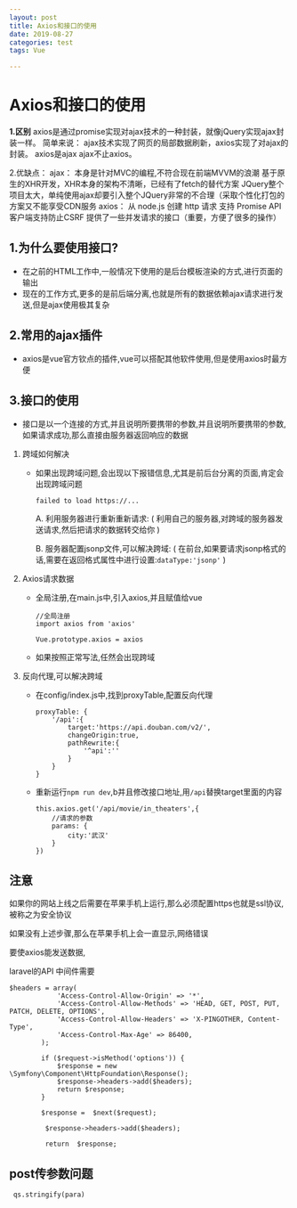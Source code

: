 ```yaml
---
layout: post
title: Axios和接口的使用
date: 2019-08-27
categories: test
tags: Vue

---
```


# Axios和接口的使用

**1.区别**
axios是通过promise实现对ajax技术的一种封装，就像jQuery实现ajax封装一样。
简单来说： ajax技术实现了网页的局部数据刷新，axios实现了对ajax的封装。
axios是ajax ajax不止axios。

2.优缺点：
ajax：
本身是针对MVC的编程,不符合现在前端MVVM的浪潮
基于原生的XHR开发，XHR本身的架构不清晰，已经有了fetch的替代方案
JQuery整个项目太大，单纯使用ajax却要引入整个JQuery非常的不合理（采取个性化打包的方案又不能享受CDN服务
axios：
从 node.js 创建 http 请求
支持 Promise API
客户端支持防止CSRF
提供了一些并发请求的接口（重要，方便了很多的操作）

## 1.为什么要使用接口?

- 在之前的HTML工作中,一般情况下使用的是后台模板渲染的方式,进行页面的输出
- 现在的工作方式,更多的是前后端分离,也就是所有的数据依赖ajax请求进行发送,但是ajax使用极其复杂

## 2.常用的ajax插件

- axios是vue官方钦点的插件,vue可以搭配其他软件使用,但是使用axios时最方便

## 3.接口的使用

- 接口是以一个连接的方式,并且说明所要携带的参数,并且说明所要携带的参数,如果请求成功,那么直接由服务器返回响应的数据

1. 跨域如何解决

   - 如果出现跨域问题,会出现以下报错信息,尤其是前后台分离的页面,肯定会出现跨域问题

     ```
     failed to load https://...
     ```

     A. 利用服务器进行重新重新请求: ( 利用自己的服务器,对跨域的服务器发送请求,然后把请求的数据转交给你 )

     B. 服务器配置jsonp文件,可以解决跨域: ( 在前台,如果要请求jsonp格式的话,需要在返回格式属性中进行设置:`dataType:'jsonp'` )

2. Axios请求数据

   - 全局注册,在main.js中,引入axios,并且赋值给vue

     ```
     //全局注册
     import axios from 'axios'
     
     Vue.prototype.axios = axios
     ```

   - 如果按照正常写法,任然会出现跨域

3. 反向代理,可以解决跨域

   - 在config/index.js中,找到proxyTable,配置反向代理

     ```
     proxyTable: {
         '/api':{
             target:'https://api.douban.com/v2/',
             changeOrigin:true,
             pathRewrite:{
                 '^api':''
             }
         }
     }
     ```

   - 重新运行`npm run dev`,b并且修改接口地址,用`/api`替换target里面的内容

     ```
     this.axios.get('/api/movie/in_theaters',{
         //请求的参数
         params: {
             city:'武汉'
         }
     })
     ```


## 注意

如果你的网站上线之后需要在苹果手机上运行,那么必须配置https也就是ssl协议,被称之为安全协议

如果没有上述步骤,那么在苹果手机上会一直显示,网络错误

要使axios能发送数据,

laravel的API 中间件需要

```
$headers = array(
            'Access-Control-Allow-Origin' => '*',
            'Access-Control-Allow-Methods' => 'HEAD, GET, POST, PUT, PATCH, DELETE, OPTIONS',
            'Access-Control-Allow-Headers' => 'X-PINGOTHER, Content-Type',
            'Access-Control-Max-Age' => 86400,
        );

        if ($request->isMethod('options')) {
            $response = new \Symfony\Component\HttpFoundation\Response();
            $response->headers->add($headers);
            return $response;
        }

        $response =  $next($request);

         $response->headers->add($headers);

         return  $response;
```

## post传参数问题 

```
 qs.stringify(para)
```

